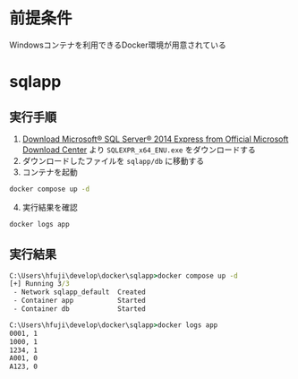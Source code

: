 # 前提条件

Windowsコンテナを利用できるDocker環境が用意されている

# sqlapp

## 実行手順

1. [Download Microsoft® SQL Server® 2014 Express from Official Microsoft Download Center](https://www.microsoft.com/en-US/download/details.aspx?id=42299) より `SQLEXPR_x64_ENU.exe` をダウンロードする
2. ダウンロードしたファイルを `sqlapp/db` に移動する
3. コンテナを起動
  ```cmd
  docker compose up -d
  ```
4. 実行結果を確認
  ```cmd
  docker logs app
  ```

## 実行結果

```cmd
C:\Users\hfuji\develop\docker\sqlapp>docker compose up -d
[+] Running 3/3
 - Network sqlapp_default  Created                                                                                        0.1s
 - Container app           Started                                                                                        7.9s
 - Container db            Started                                                                                        1.7s

C:\Users\hfuji\develop\docker\sqlapp>docker logs app
0001, 1
1000, 1
1234, 1
A001, 0
A123, 0

```

